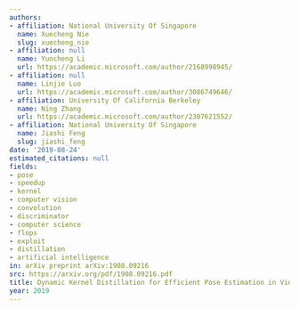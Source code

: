 ```yaml
---
authors:
- affiliation: National University Of Singapore
  name: Xuecheng Nie
  slug: xuecheng_nie
- affiliation: null
  name: Yuncheng Li
  url: https://academic.microsoft.com/author/2168998945/
- affiliation: null
  name: Linjie Luo
  url: https://academic.microsoft.com/author/3086749646/
- affiliation: University Of California Berkeley
  name: Ning Zhang
  url: https://academic.microsoft.com/author/2307621552/
- affiliation: National University Of Singapore
  name: Jiashi Feng
  slug: jiashi_feng
date: '2019-08-24'
estimated_citations: null
fields:
- pose
- speedup
- kernel
- computer vision
- convolution
- discriminator
- computer science
- flops
- exploit
- distillation
- artificial intelligence
in: arXiv preprint arXiv:1908.09216
src: https://arxiv.org/pdf/1908.09216.pdf
title: Dynamic Kernel Distillation for Efficient Pose Estimation in Videos
year: 2019
---
```

